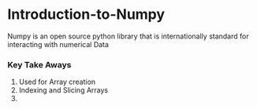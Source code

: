 # Introduction-to-Numpy
Numpy is an open source python library that is internationally standard for interacting with numerical Data
### Key Take Aways
1. Used for Array creation
2. Indexing and Slicing Arrays
3. 
